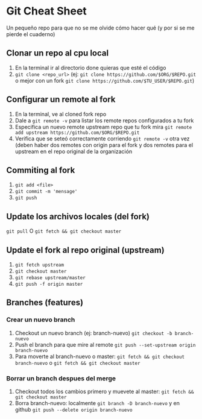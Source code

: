 # Git Cheat Sheet

Un pequeño repo para que no se me olvide cómo hacer qué (y por si se me pierde el cuaderno)

## Clonar un repo al cpu local

1) En la terminal ir al directorio done quieras que esté el código
2) `git clone <repo_url>` (ej: `git clone https://github.com/$ORG/$REPO.git` o mejor con un fork `git clone https://github.com/$TU_USER/$REPO.git`)

## Configurar un remote al fork

1) En la terminal, ve al cloned fork repo
2) Dale a `git remote -v` para listar los remote repos configurados a tu fork
3) Especifica un nuevo remote upstream repo que tu fork mira `git remote add upstream https://github.com/$ORG/$REPO.git`
4) Verifica que se seteó correctamente corriendo `git remote -v` otra vez (deben haber dos remotes con origin para el fork y dos remotes para el upstream en el repo original de la organización

## Commiting al fork

1) `git add <file>`
2) `git commit -m 'mensage'`
3) `git push`

## Update los archivos locales (del fork)

`git pull` O `git fetch && git checkout master`

## Update el fork al repo original (upstream)

1) `git fetch upstream`
2) `git checkout master`
3) `git rebase upstream/master`
4) `git push -f origin master`

## Branches (features)

### Crear un nuevo branch

1) Checkout un nuevo branch (ej: branch-nuevo) `git checkout -b branch-nuevo`
2) Push el branch para que mire al remote `git push --set-upstream origin branch-nuevo`
3) Para moverte al branch-nuevo o master: `git fetch && git checkout branch-nuevo` o `git fetch && git checkout master`

### Borrar un branch despues del merge

1) Checkout todos los cambios primero y muevete al master: `git fetch && git checkout master`
2) Borra branch-nuevo: localmente `git branch -D branch-nuevo` y en github `git push --delete origin branch-nuevo`
